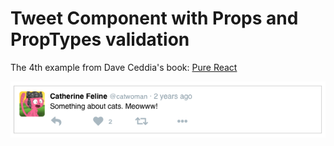 # Tweet Component with Props and PropTypes validation

The 4th example from Dave Ceddia's book: [Pure React](https://daveceddia.com/pure-react/)

![tweet image](./public/tweet.png)
